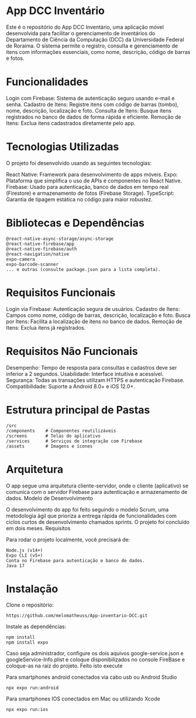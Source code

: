 # App DCC Inventário

Este é o repositório do App DCC Inventário, uma aplicação móvel desenvolvida para facilitar o gerenciamento de inventários do Departamento de Ciência da Computação (DCC) da Universidade Federal de Roraima. O sistema permite o registro, consulta e gerenciamento de itens com informações essenciais, como nome, descrição, código de barras e fotos.

# Funcionalidades

  Login com Firebase: Sistema de autenticação seguro usando e-mail e senha.
  Cadastro de Itens: Registre itens com código de barras (tombo), nome, descrição, localização e foto.
  Consulta de Itens: Busque itens registrados no banco de dados de forma rápida e eficiente.
  Remoção de Itens: Exclua itens cadastrados diretamente pelo app.

# Tecnologias Utilizadas

O projeto foi desenvolvido usando as seguintes tecnologias:

  React Native: Framework para desenvolvimento de apps móveis.
  Expo: Plataforma que simplifica o uso de APIs e componentes no React Native.
  Firebase: Usado para autenticação, banco de dados em tempo real (Firestore) e armazenamento de fotos (Firebase Storage).
  TypeScript: Garantia de tipagem estática no código para maior robustez.

# Bibliotecas e Dependências

    @react-native-async-storage/async-storage
    @react-native-firebase/app
    @react-native-firebase/auth
    @react-navigation/native
    expo-camera
    expo-barcode-scanner
    ... e outras (consulte package.json para a lista completa).

# Requisitos Funcionais

  Login via Firebase: Autenticação segura de usuários.
  Cadastro de Itens: Campos como nome, código de barras, descrição, localização e foto.
  Busca por Itens: Facilita a localização de itens no banco de dados.
  Remoção de Itens: Exclua itens já registrados.

# Requisitos Não Funcionais

  Desempenho: Tempo de resposta para consultas e cadastros deve ser inferior a 2 segundos.
  Usabilidade: Interface intuitiva e acessível.
  Segurança: Todas as transações utilizam HTTPS e autenticação Firebase.
  Compatibilidade: Suporte a Android 8.0+ e iOS 12.0+.

# Estrutura principal de Pastas


    /src
    /components    # Componentes reutilizáveis
    /screens       # Telas do aplicativo
    /services      # Serviços de integração com Firebase
    /assets        # Imagens e ícones

# Arquitetura

O app segue uma arquitetura cliente-servidor, onde o cliente (aplicativo) se comunica com o servidor Firebase para autenticação e armazenamento de dados.
Modelo de Desenvolvimento

O desenvolvimento do app foi feito seguindo o modelo Scrum, uma metodologia ágil que prioriza a entrega rápida de funcionalidades com ciclos curtos de desenvolvimento chamados sprints. O projeto foi concluído em dois meses.
Requisitos

Para rodar o projeto localmente, você precisará de:

    Node.js (v14+)
    Expo CLI (v5+)
    Conta no Firebase para autenticação e banco de dados.
    Java 17

# Instalação

  Clone o repositório:

    https://github.com/melomatheuss/App-inventario-DCC.git
  
  Instale as dependências:

    npm install
    npm install expo

Caso seja administrador, configure os dois aquivos google-service.json e googleService-Info.plist e coloque disponibilizados no console FireBase e coloque-as na raiz do projeto.
Feito isto execute

Para smartphones android conectados via cabo usb ou Android Studio

    npx expo run:android
Para smartphones IOS conectados em Mac ou utilizando Xcode

    npx expo run:ios 
